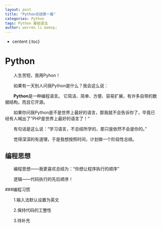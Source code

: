 ```yaml
---
layout: post
title: "Python总结第一篇"
categories: Python
tags: Python 基础语法
author: worren li &emsp;
---
```


* centent
{:toc}

# Python

&emsp;&emsp;人生苦短，我用Pyhon！

&emsp;&emsp;如果有一天别人问我Python是什么？我会这么说：

&emsp;&emsp;**Python**是一种编程语言。 它简洁、简单、方便、容易扩展，有许多自带的数据结构，而且它开源。

&emsp;&emsp;如果你问我Python是不是世界上最好的语言，那我就不会告诉你了，毕竟已经有人喊出了”PHP是世界上最好的语言了！“


&emsp;&emsp;有句话是这么说：“学习语言，不总结所学的，那只是依然不会是你的。”

&emsp;&emsp;觉得深深的有道理，于是我想按照时间，计划做一个阶段性总结。

## 编程思想

&emsp;&emsp;编程思想——我更喜欢总结为：“你想让程序执行的顺序”

&emsp;&emsp;逻辑——代码执行的先后顺序！

###编程习惯

&emsp;&emsp;1.输入法默认设置为英文

&emsp;&emsp;2.保持代码的工整性

&emsp;&emsp;3.待补充

###








